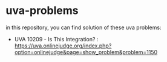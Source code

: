# uva-problems
in this repository, you can find solution of these uva problems:</br>
- UVA 10209 - Is This Integration? : https://uva.onlinejudge.org/index.php?option=onlinejudge&page=show_problem&problem=1150
